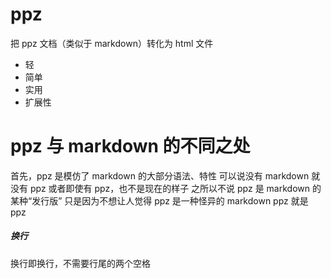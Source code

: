 # ppz
把 ppz 文档（类似于 markdown）转化为 html 文件

+ 轻
+ 简单
+ 实用
+ 扩展性

# ppz 与 markdown 的不同之处
首先，ppz 是模仿了 markdown 的大部分语法、特性
可以说没有 markdown 就没有 ppz
或者即使有 ppz，也不是现在的样子
之所以不说 ppz 是 markdown 的某种“发行版”
只是因为不想让人觉得 ppz 是一种怪异的 markdown
ppz 就是 ppz

##### 换行
换行即换行，不需要行尾的两个空格
